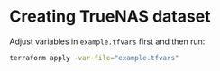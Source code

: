 # Creating TrueNAS dataset

Adjust variables in `example.tfvars` first and then run:

```bash
terraform apply -var-file="example.tfvars"
```